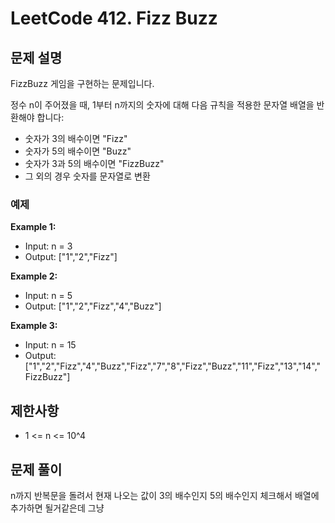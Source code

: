 # LeetCode 412. Fizz Buzz

## 문제 설명

FizzBuzz 게임을 구현하는 문제입니다.

정수 n이 주어졌을 때, 1부터 n까지의 숫자에 대해 다음 규칙을 적용한 문자열 배열을 반환해야 합니다:

- 숫자가 3의 배수이면 "Fizz"
- 숫자가 5의 배수이면 "Buzz"
- 숫자가 3과 5의 배수이면 "FizzBuzz"
- 그 외의 경우 숫자를 문자열로 변환

### 예제

**Example 1:**

- Input: n = 3
- Output: ["1","2","Fizz"]

**Example 2:**

- Input: n = 5
- Output: ["1","2","Fizz","4","Buzz"]

**Example 3:**

- Input: n = 15
- Output: ["1","2","Fizz","4","Buzz","Fizz","7","8","Fizz","Buzz","11","Fizz","13","14","FizzBuzz"]

## 제한사항

- 1 <= n <= 10^4

## 문제 풀이

n까지 반복문을 돌려서 현재 나오는 값이 3의 배수인지 5의 배수인지 체크해서 배열에 추가하면 될거같은데 그냥
